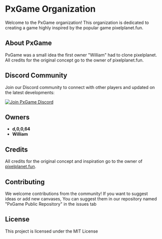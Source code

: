 # PxGame Organization

Welcome to the PxGame organization! This organization is dedicated to creating a game highly inspired by the popular game pixelplanet.fun.

## About PxGame

PxGame was a small idea the first owner "William" had to clone pixelplanet. All credits for the original concept go to the owner of pixelplanet.fun.

## Discord Community

Join our Discord community to connect with other players and updated on the latest developments:

[![Join PxGame Discord](https://img.shields.io/discord/123456789012345678?label=Join%20PxGame%20Discord&logo=discord&logoColor=white&color=7289DA&labelColor=2C2F33)](https://discord.gg/PbK9uhVA6t)

## Owners

- **d,0,0,64**
- **William**

## Credits

All credits for the original concept and inspiration go to the owner of [pixelplanet.fun](https://pixelplanet.fun/).

## Contributing

We welcome contributions from the community! If you want to suggest ideas or add new canvases, You can suggest them in our repository named "PxGame Public Repository" in the issues tab

## License

This project is licensed under the MIT License
